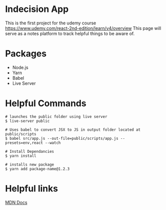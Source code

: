 # Indecision App
This is the first project for the udemy course https://www.udemy.com/react-2nd-edition/learn/v4/overview
This page will serve as a notes platform to track helpful things to be aware of.

# Packages
- Node.js
- Yarn
- Babel
- Live Server

# Helpful Commands
```
# launches the public folder using live server
$ live-server public

# Uses babel to convert JSX to JS in output folder located at public/scripts
$ babel src/app.js --out-file=public/scripts/app.js --presets=env,react --watch

# Install Dependancies 
$ yarn install

# installs new package
$ yarn add package-name@1.2.3
```

# Helpful links
[MDN Docs](https://developer.mozilla.org/en-US/) 
